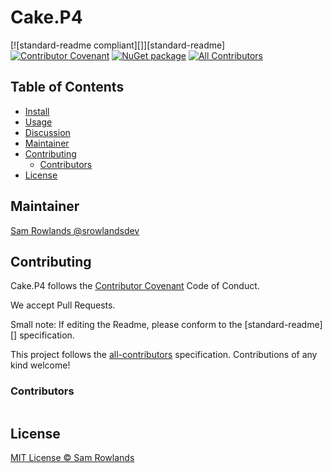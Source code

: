 # Cake.P4

[![standard-readme compliant][]][standard-readme]
[![Contributor Covenant][contrib-covenantimg]][contrib-covenant]
[![NuGet package][nugetimage]][nuget]
[![All Contributors][all-contributors-badge]](#contributors)

## Table of Contents

- [Install](#install)
- [Usage](#usage)
- [Discussion](#discussion)
- [Maintainer](#maintainer)
- [Contributing](#contributing)
  - [Contributors](#contributors)
- [License](#license)

## Maintainer

[Sam Rowlands @srowlandsdev][maintainer]

## Contributing

Cake.P4 follows the [Contributor Covenant][contrib-covenant] Code of Conduct.

We accept Pull Requests.

Small note: If editing the Readme, please conform to the [standard-readme][] specification.

This project follows the [all-contributors][] specification. Contributions of any kind welcome!

### Contributors

<!-- ALL-CONTRIBUTORS-LIST:START - Do not remove or modify this section -->
<!-- prettier-ignore-start -->
<!-- markdownlint-disable -->
<table>
  <tbody>
    <tr>
    </tr>
  </tbody>
</table>
<!-- markdownlint-restore -->
<!-- prettier-ignore-end -->
<!-- ALL-CONTRIBUTORS-LIST:END -->

## License

[MIT License © Sam Rowlands][license]

[all-contributors]: https://github.com/all-contributors/all-contributors
[all-contributors-badge]: https://img.shields.io/github/all-contributors/cake-contrib/cake.p4/develop?&style=flat-square
[contrib-covenant]: https://www.contributor-covenant.org/version/2/0/code_of_conduct/
[contrib-covenantimg]: https://img.shields.io/badge/Contributor%20Covenant-v2.0%20adopted-ff69b4.svg
[maintainer]: https://github.com/srowlandsdev
[nuget]: https://nuget.org/packages/Cake.P4
[nugetimage]: https://img.shields.io/nuget/v/Cake.P4.svg?logo=nuget&style=flat-square
[license]: LICENSE.txt
